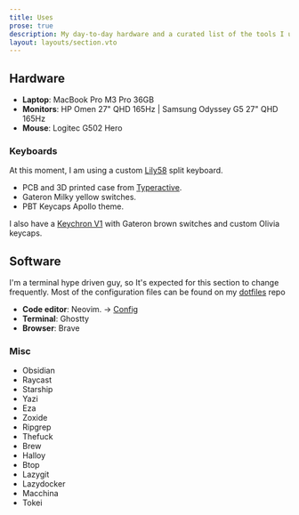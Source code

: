 ```yaml
---
title: Uses
prose: true
description: My day-to-day hardware and a curated list of the tools I use for my crafts.
layout: layouts/section.vto
---
```


## Hardware

- **Laptop**: MacBook Pro M3 Pro 36GB
- **Monitors**: HP Omen 27" QHD 165Hz | Samsung Odyssey G5 27" QHD 165Hz
- **Mouse**: Logitec G502 Hero

### Keyboards

At this moment, I am using a custom <a href="https://github.com/kata0510/Lily58" target="_blank">Lily58</a> split keyboard.

- PCB and 3D printed case from <a href="https://typeractive.xyz/" target="_blank">Typeractive</a>.
- Gateron Milky yellow switches.
- PBT Keycaps Apollo theme.

I also have a <a href="https://www.keychron.com/pages/keychron-v1-custom-keyboard" target="_blank">Keychron V1</a> with Gateron brown switches and custom Olivia keycaps.

## Software

I'm a terminal hype driven guy, so It's expected for this section to change frequently. Most of the configuration files can be found on my [dotfiles](https://github.com/SharliBeicon/dotfiles) repo

- **Code editor**: Neovim. -> [Config](https://github.com/SharliBeicon/nvBacon)
- **Terminal**: Ghostty
- **Browser**: Brave

### Misc

- Obsidian
- Raycast
- Starship
- Yazi
- Eza
- Zoxide
- Ripgrep
- Thefuck
- Brew
- Halloy
- Btop
- Lazygit
- Lazydocker
- Macchina
- Tokei
